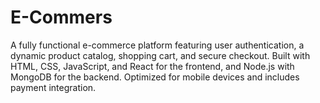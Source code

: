 # E-Commers
A fully functional e-commerce platform featuring user authentication, a dynamic product catalog, shopping cart, and secure checkout. Built with HTML, CSS, JavaScript, and React for the frontend, and Node.js with MongoDB for the backend. Optimized for mobile devices and includes payment integration.
